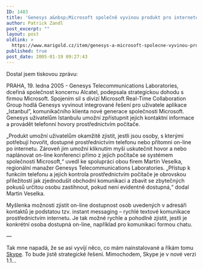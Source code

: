 ```yaml
---
ID: 1483
title: 'Genesys a&nbsp;Microsoft společně vyvinou produkt pro internetovou telefonii a&nbsp;instant messaging'
author: Patrick Zandl
post_excerpt: ""
layout: post
oldlink: >
  https://www.marigold.cz/item/genesys-a-microsoft-spolecne-vyvinou-produkt-pro-internetovou-telefonii-a-instant-messaging
published: true
post_date: 2005-01-19 09:27:43
---
```

<p>Dostal jsem tiskovou zprávu: </p>

<p>PRAHA, 19. ledna 2005 - Genesys Telecommunications Laboratories, dceřiná společnost koncernu Alcatel, podepsala strategickou dohodu s firmou Microsoft. Spojením sil s divizí Microsoft Real-Time Collaboration Group hodlá Genesys vyvinout integrované řešení pro uživatele aplikace „Istanbul&#8221;, komunikačního klienta nové generace společnosti Microsoft. Genesys uživatelům Istanbulu umožní zpřístupnit jejich kontaktní informace a provádět telefonní hovory prostřednictvím počítače.</p>

<p>„Produkt umožní uživatelům okamžitě zjistit, jestli jsou osoby, s kterými potřebují hovořit, dostupné prostřednictvím telefonu nebo přítomni on-line po internetu. Zároveň jim umožní kliknutím myši uskutečnit hovor a nebo naplánovat on-line konferenci přímo z jejich počítače se systémem společnosti Microsoft,“ uvedl ke spolupráci obou firem Martin Veselka, regionální manažer Genesys Telecommunications Laboratories. „Přístup k funkcím telefonu a jejich kontrola prostřednictvím počítače je obrovskou příležitostí jak zjednodušit obchodní komunikaci a zbavit se zbytečných pokusů určitou osobu zastihnout, pokud není evidentně dostupná,“ dodal Martin Veselka.</p>

<p>Myšlenka možnosti zjistit on-line dostupnost osob uvedených v adresáři kontaktů je podstatou tzv. instant messaging – rychlé textové komunikace prostřednictvím internetu. Je tak možné rychle a pohodlně zjistit, jestli je konkrétní osoba dostupná on-line, například pro komunikaci formou chatu.</p>

<p>&#8212;</p>

<p>Tak mne napadá, že se asi vyvíjí něco, co mám nainstalované a říkám tomu <a href="http://www.skype.com">Skype</a>. To bude jistě strategické řešení. Mimochodem, Skype je v nové verzi 1.1&#8230;
</p>
